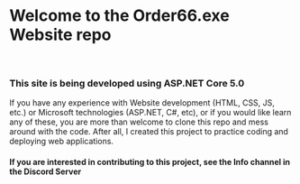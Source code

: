 <h1>Welcome to the Order66.exe Website repo</h1>
<br>
<h3>This site is being developed using ASP.NET Core 5.0</h3>
<p>
  If you have any experience with Website development (HTML, CSS, JS, etc.) or Microsoft technologies (ASP.NET, C#, etc), or if you would like learn any of these, 
  you are more than welcome to clone this repo and mess around with the code.
  After all, I created this project to practice coding and deploying web applications.
</p>
<h4>If you are interested in contributing to this project, see the Info channel in the Discord Server</h4>

